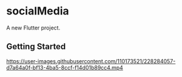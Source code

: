 # socialMedia

A new Flutter project.

## Getting Started


https://user-images.githubusercontent.com/110173521/228284057-d7a64a0f-bf13-4ba5-8ccf-f14d01b89cc4.mp4
